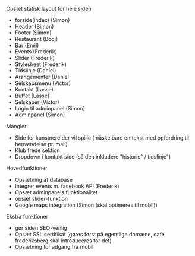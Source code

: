 Opsæt statisk layout for hele siden
- forside(index) (Simon)
- Header (Simon)
- Footer (Simon)
- Restaurant (Bogi)
- Bar (Emil)
- Events (Frederik)
- Slider (Frederik)
- Stylesheet (Frederik)
- Tidslinje (Daniel)
- Arangementer (Daniel
- Selskabsmenu (Victor)
- Kontakt (Lasse)
- Buffet (Lasse)
- Selskaber (Victor)
- Login til adminpanel (Simon)
- Adminpanel (Simon)

Mangler:
- Side for kunstnere der vil spille (måske bare en tekst med opfordring til henvendelse pr. mail)
- Klub frede sektion
- Dropdown i kontakt side (så den inkludere "historie" / tidslinje")

Hovedfunktioner
- Opsætning af database
- Integrer events m. facebook API (Frederik)
- Opsæt adminpanels funktionalitet
- opsæt slider-funktion
- Google maps integration (Simon (skal optimeres til mobil))

Ekstra funktioner
- gør siden SEO-venlig
- Opsæt SSL certifikat (gøres først på egentlige domæne, café frederiksberg skal introduceres for det)
- Opsætning for adgang fra mobil

